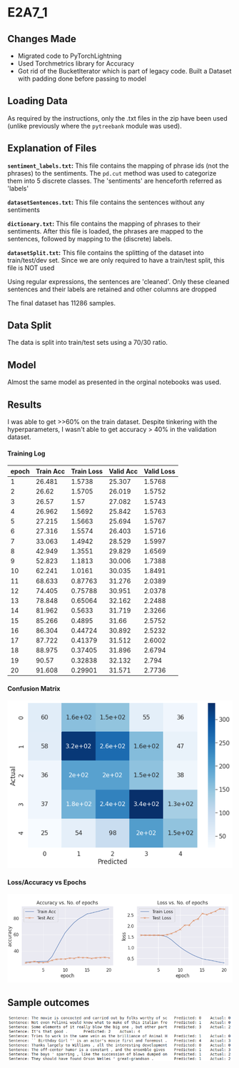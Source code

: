# E2A7_1

## Changes Made  
- Migrated code to PyTorchLightning
- Used Torchmetrics library for Accuracy
- Got rid of the BucketIterator which is part of legacy code. Built a Dataset with padding done before passing to model

## Loading Data

As required by the instructions, only the .txt files in the zip have been used (unlike previously where the `pytreebank` module was used).

## Explanation of Files

**`sentiment_labels.txt`:** This file contains the mapping of phrase ids (not the phrases) to the sentiments. The `pd.cut` method was used to categorize them into 5 discrete classes. The 'sentiments' are henceforth referred as 'labels'

**`datasetSentences.txt`:** This file contains the sentences without any sentiments

**`dictionary.txt`:** This file contains the mapping of phrases to their sentiments. After this file is loaded, the phrases are mapped to the sentences, followed by mapping to the (discrete) labels.

**`datasetSplit.txt`:** This file contains the splitting of the dataset into train/test/dev set. Since we are only required to have a train/test split, this file is NOT used

Using regular expressions, the sentences are 'cleaned'. Only these cleaned sentences and their labels are retained and other columns are dropped

The final dataset has 11286 samples.

## Data Split
The data is split into train/test  sets using a 70/30 ratio.

## Model
Almost the same model as presented in the orginal notebooks was used. 



## Results

I was able to get >>60% on the train dataset. Despite tinkering with the hyperparameters, I wasn't able to get accuracy > 40% in the validation dataset.

#### Training Log
|    epoch    |   Train Acc |  Train Loss |   Valid Acc |  Valid Loss |
| ----------- | ----------- | ----------- | ----------- | ----------- | 
|           1 |      26.481 |      1.5738 |      25.307 |      1.5768 |
|           2 |       26.62 |      1.5705 |      26.019 |      1.5752 |
|           3 |       26.57 |        1.57 |      27.082 |      1.5743 |
|           4 |      26.962 |      1.5692 |      25.842 |      1.5763 |
|           5 |      27.215 |      1.5663 |      25.694 |      1.5767 |
|           6 |      27.316 |      1.5574 |      26.403 |      1.5716 |
|           7 |      33.063 |      1.4942 |      28.529 |      1.5997 |
|           8 |      42.949 |      1.3551 |      29.829 |      1.6569 |
|           9 |      52.823 |      1.1813 |      30.006 |      1.7388 |
|          10 |      62.241 |      1.0161 |      30.035 |      1.8491 |
|          11 |      68.633 |     0.87763 |      31.276 |      2.0389 |
|          12 |      74.405 |     0.75788 |      30.951 |      2.0378 |
|          13 |      78.848 |     0.65064 |      32.162 |      2.2488 |
|          14 |      81.962 |      0.5633 |      31.719 |      2.3266 |
|          15 |      85.266 |      0.4895 |       31.66 |      2.5752 |
|          16 |      86.304 |     0.44724 |      30.892 |      2.5232 |
|          17 |      87.722 |     0.41379 |      31.512 |      2.6002 |
|          18 |      88.975 |     0.37405 |      31.896 |      2.6794 |
|          19 |       90.57 |     0.32838 |      32.132 |       2.794 |
|          20 |      91.608 |     0.29901 |      31.571 |      2.7736 |

#### Confusion Matrix
![Confusion Matrix](cm1.png)

#### Loss/Accuracy vs Epochs
![Alt text](logs1.png)


## Sample outcomes


![samples](samples1.png)


